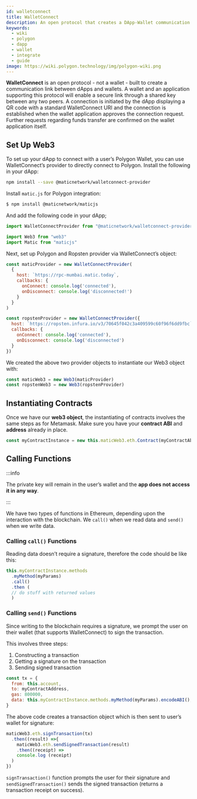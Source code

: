 ```yaml
---
id: walletconnect
title: WalletConnect
description: An open protocol that creates a DApp-Wallet communication.
keywords:
  - wiki
  - polygon
  - dapp
  - wallet
  - integrate
  - guide
image: https://wiki.polygon.technology/img/polygon-wiki.png
---
```


**WalletConnect** is an open protocol - not a wallet - built to create a communication link between dApps and wallets. A wallet and an application supporting this protocol will enable a secure link through a shared key between any two peers. A connection is initiated by the dApp displaying a QR code with a standard WalletConnect URI and the connection is established when the wallet application approves the connection request. Further requests regarding funds transfer are confirmed on the wallet application itself.

## Set Up Web3

To set up your dApp to connect with a user’s Polygon Wallet, you can use WalletConnect’s provider to directly connect to Polygon. Install the following in your dApp:

```bash
npm install --save @maticnetwork/walletconnect-provider
```

Install `matic.js` for Polygon integration:

```bash
$ npm install @maticnetwork/maticjs
```

And add the following code in your dApp;

```js
import WalletConnectProvider from "@maticnetwork/walletconnect-provider"

import Web3 from "web3"
import Matic from "maticjs"
```

Next, set up Polygon and Ropsten provider via WalletConnect’s object:

```javascript
const maticProvider = new WalletConnectProvider(
  {
    host: `https://rpc-mumbai.matic.today`,
    callbacks: {
      onConnect: console.log('connected'),
      onDisconnect: console.log('disconnected!')
    }
  }
)

const ropstenProvider = new WalletConnectProvider({
  host: `https://ropsten.infura.io/v3/70645f042c3a409599c60f96f6dd9fbc`,
  callbacks: {
    onConnect: console.log('connected'),
    onDisconnect: console.log('disconnected')
  }
})
```

We created the above two provider objects to instantiate our Web3 object with:

```js
const maticWeb3 = new Web3(maticProvider)
const ropstenWeb3 = new Web3(ropstenProvider)
```

## Instantiating Contracts

Once we have our **web3 object**, the instantiating of contracts involves the same steps as for Metamask. Make sure you have your **contract ABI** and **address** already in place.

```js
const myContractInstance = new this.maticWeb3.eth.Contract(myContractAbi, myContractAddress)
```

## Calling Functions

:::info

The private key will remain in the user’s wallet and the **app does not access it in any way**.

:::

We have two types of functions in Ethereum, depending upon the interaction with the blockchain. We `call()` when we read data and `send()` when we write data.

### Calling `call()` Functions

Reading data doesn’t require a signature, therefore the code should be like this:

```js
this.myContractInstance.methods
  .myMethod(myParams)
  .call()
  .then (
  // do stuff with returned values
  )
```

### Calling `send()` Functions

Since writing to the blockchain requires a signature, we prompt the user on their wallet (that supports WalletConnect) to sign the transaction. 

This involves three steps: 
1. Constructing a transaction 
2. Getting a signature on the transaction 
3. Sending signed transaction

```js
const tx = {
  from: this.account,
  to: myContractAddress,
  gas: 800000,
  data: this.myContractInstance.methods.myMethod(myParams).encodeABI(),
}
```

The above code creates a transaction object which is then sent to user’s wallet for signature:


```js
maticWeb3.eth.signTransaction(tx)
  .then((result) =>{
    maticWeb3.eth.sendSignedTransaction(result)
    .then((receipt) => 
    console.log (receipt)
  )
})
```

`signTransaction()` function prompts the user for their signature and `sendSignedTransaction()` sends the signed transaction (returns a transaction receipt on success).
